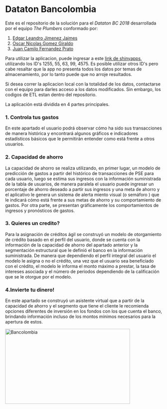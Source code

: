 # Dataton Bancolombia

Este es el repositorio de la solución para el *_Dataton BC 2018_* desarrollada por el equipo *_The Plumbers_* conformado por:

1. [Edgar Leandro Jimenez Jaimes](https://github.com/eljimenezj)
2. [Oscar Nicolas Gomez Giraldo](https://github.com/nicolasggiraldo)
3. [Juan Camilo Fernandez Prato](https://github.com/jcfernandezp) 

Para utilizar la aplicacion, puede ingresar a este [link de shinyapps](https://jcfernandezp.shinyapps.io/DatatonBC/), utilizando los ID's 1255, 55, 63, 99, 4575. Es posible utilizar otros ID's pero cabe resaltar que la app no presenta todos los datos por temas de almacenamiento, por lo tanto puede que no arroje resultados.

Si desea correr la aplicacion local con la totalidad de los datos, contactarse con el equipo para darles acceso a los datos modificados. Sin embargo, los codigos de ETL estan dentro del repositorio.

La aplicación está dividida en 4 partes principales.

### 1. Controla tus gastos

En este apartado el usuario podrá observar cómo ha sido sus transacciones de manera histórica y encontrará algunos gráficos e indicadores estadísticos básicos que le permitirán entender como está frente a otros usuarios.

### 2. Capacidad de ahorro

La capacidad de ahorro se realiza utilizando, en primer lugar, un modelo de predicción de gastos a partir del histórico de transacciones de PSE para cada usuario, luego se estima sus ingresos con la información suministrada de la tabla de usuarios, de manera paralela el usuario puede ingresar un porcentaje de ahorro deseado a partir sus ingresos y una meta de ahorro y el aplicativo le genera un sistema de alerta miento visual (o semáforo ) que le indicará cómo está frente a sus metas de ahorro y su comportamiento de gastos. Por otra parte, se presentan gráficamente los comportamientos de ingresos y pronósticos de gastos.

### 3. Quieres un credito?

Para la asignación de créditos ágil se construyó un modelo de otorgamiento de crédito basado en el perfil del usuario, donde se cuenta con la información de la capacidad de ahorro del apartado anterior y la segmentación estructural que le definió el banco en la información suministrada. De manera que dependiendo el perfil integral del usuario el modelo le asigna o no el crédito, una vez que el usuario sea beneficiado con el crédito, el modelo le informa el monto máximo a prestar, la tasa de intereses asociada y el número de periodos dependiendo de la calificación que se le otorgue por el modelo.

### 4.Invierte tu dinero!

En este apartado se construyó un asistente virtual que a partir de la capacidad de ahorro y el segmento que tiene el cliente le recomienda opciones diferentes de inversión en los fondos con los que cuenta el banco, brindando información incluso de los montos mínimos necesarios para la apertura de estos.


<img src="https://www.grupobancolombia.com/wps/wcm/connect/050251d9-15cc-48a1-8b81-0b94a79b3282/logo-bancolombia.png?MOD=AJPERES&CACHEID=ROOTWORKSPACE-050251d9-15cc-48a1-8b81-0b94a79b3282-men-kU7" alt="Bancolombia" width="400" height="240"/>
